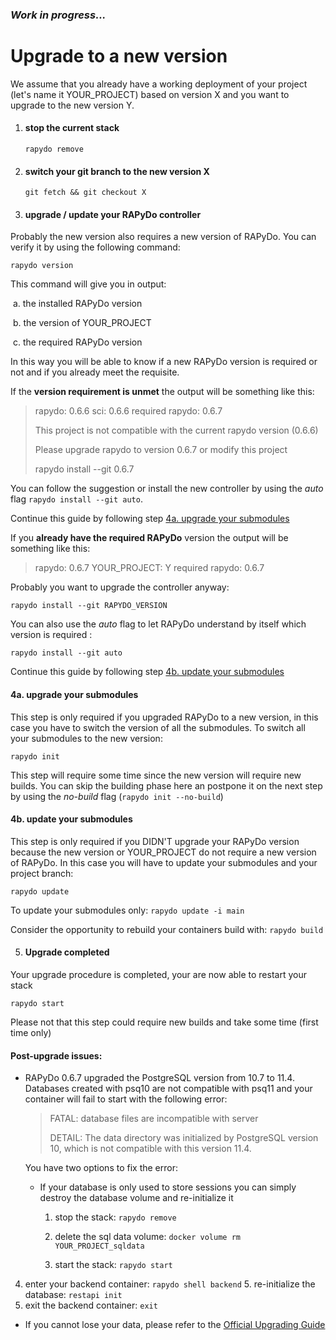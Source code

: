 ### *Work in progress...*



# Upgrade to a new version

We assume that you already have a working deployment of your project (let's name it YOUR_PROJECT) based on version X and you want to upgrade to the new version Y.

1. #### stop the current stack

   `rapydo remove`

2. #### switch your git branch to the new version X

   `git fetch && git checkout X`

3. #### upgrade / update your RAPyDo controller

Probably the new version also requires a new version of RAPyDo. You can verify it by using the following command:

`rapydo version`

This command will give you in output:

​	a. the installed RAPyDo version

​	b. the version of YOUR_PROJECT

​	c. the required RAPyDo version

In this way you will be able to know if a new RAPyDo version is required or not and if you already meet the requisite.



If the **version requirement is unmet** the output will be something like this:

> rapydo: 0.6.6	sci: 0.6.6	required rapydo: 0.6.7
>
> This project is not compatible with the current rapydo version (0.6.6)
>
> Please upgrade rapydo to version 0.6.7 or modify this project
>
> rapydo install --git 0.6.7

You can follow the suggestion or install the new controller by using the *auto* flag `rapydo install --git auto`.

Continue this guide by following step [4a. upgrade your submodules](user_guide.md#4a-upgrade-your-submodules)



If you **already have the required RAPyDo** version the output will be something like this:

> rapydo: 0.6.7	YOUR_PROJECT: Y	required rapydo: 0.6.7

Probably you want to upgrade the controller anyway:

`rapydo install --git RAPYDO_VERSION`

You can also use the *auto* flag to let RAPyDo understand by itself which version is required :

`rapydo install --git auto`

Continue this guide by following step [4b. update your submodules](user_guide.md#4b-update-your-submodules)





#### 4a. upgrade your submodules

This step is only required if you upgraded RAPyDo to a new version, in this case you have to switch the version of all the submodules. To switch all your submodules to the new version:

`rapydo init`

This step will require some time since the new version will require new builds. You can skip the building phase here an postpone it on the next step by using the *no-build* flag (`rapydo init --no-build`)



#### 	4b. update your submodules

This step is only required if you DIDN'T upgrade your RAPyDo version because the new version or YOUR_PROJECT do not require a new version of RAPyDo. In this case you will have to update your submodules and your project branch:

`rapydo update`

To update your submodules only: `rapydo update -i main`

Consider the opportunity to rebuild your containers build with: `rapydo build`



5. #### Upgrade completed

Your upgrade procedure is completed, your are now able to restart your stack

`rapydo start`

Please not that this step could require new builds and take some time (first time only)

#### Post-upgrade issues:

- RAPyDo 0.6.7 upgraded the PostgreSQL version from 10.7 to 11.4. Databases created with psq10 are not compatible with psq11 and your container will fail to start with the following error:

  > FATAL:  database files are incompatible with server
  >
  > DETAIL:  The data directory was initialized by PostgreSQL version 10, which is not compatible with this version 11.4.

  You have two options to fix the error:

  - If your database is only used to store sessions you can simply destroy the database volume and re-initialize it

    1. stop the stack:  `rapydo remove`

    2. delete the sql data volume: `docker volume rm YOUR_PROJECT_sqldata`

    3. start the stack: `rapydo start`
4. enter your backend container: `rapydo shell backend`
    5. re-initialize the database: `restapi init`
  6. exit the backend container: `exit`
    
  
    
  - If you cannot lose your data, please refer to the [Official Upgrading Guide](https://www.postgresql.org/docs/11/upgrading.html)

